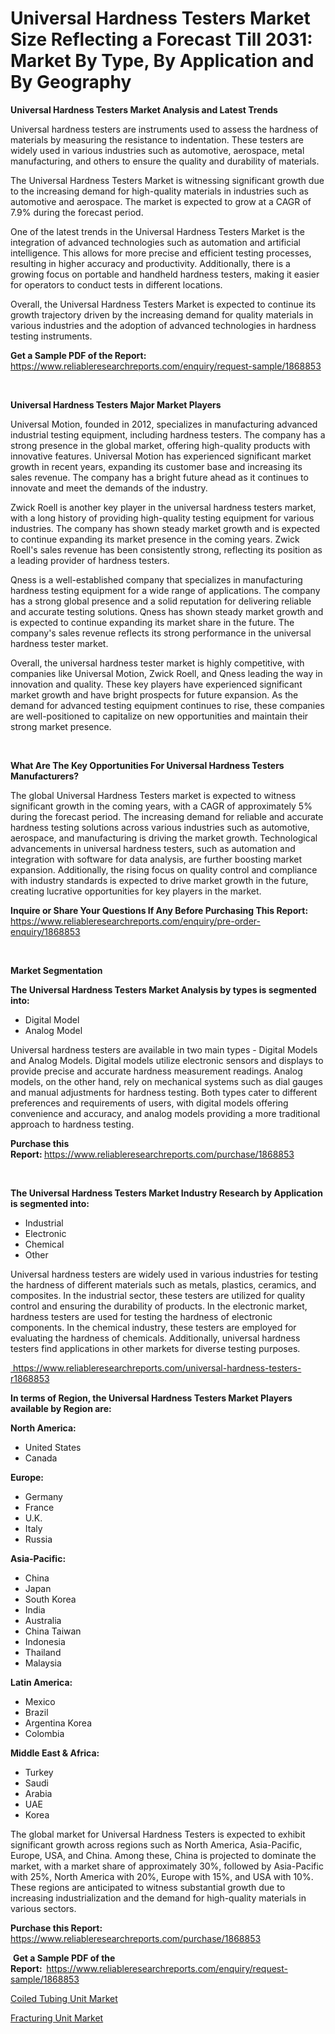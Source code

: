 <p><h1>Universal Hardness Testers Market Size Reflecting a Forecast Till 2031: Market By Type, By Application and By Geography</h1></p><p><strong>Universal Hardness Testers Market Analysis and Latest Trends</strong></p>
<p><p>Universal hardness testers are instruments used to assess the hardness of materials by measuring the resistance to indentation. These testers are widely used in various industries such as automotive, aerospace, metal manufacturing, and others to ensure the quality and durability of materials.</p><p>The Universal Hardness Testers Market is witnessing significant growth due to the increasing demand for high-quality materials in industries such as automotive and aerospace. The market is expected to grow at a CAGR of 7.9% during the forecast period. </p><p>One of the latest trends in the Universal Hardness Testers Market is the integration of advanced technologies such as automation and artificial intelligence. This allows for more precise and efficient testing processes, resulting in higher accuracy and productivity. Additionally, there is a growing focus on portable and handheld hardness testers, making it easier for operators to conduct tests in different locations.</p><p>Overall, the Universal Hardness Testers Market is expected to continue its growth trajectory driven by the increasing demand for quality materials in various industries and the adoption of advanced technologies in hardness testing instruments.</p></p>
<p><strong>Get a Sample PDF of the Report:&nbsp;</strong> <a href="https://www.reliableresearchreports.com/enquiry/request-sample/1868853">https://www.reliableresearchreports.com/enquiry/request-sample/1868853</a></p>
<p>&nbsp;</p>
<p><strong>Universal Hardness Testers Major Market Players</strong></p>
<p><p>Universal Motion, founded in 2012, specializes in manufacturing advanced industrial testing equipment, including hardness testers. The company has a strong presence in the global market, offering high-quality products with innovative features. Universal Motion has experienced significant market growth in recent years, expanding its customer base and increasing its sales revenue. The company has a bright future ahead as it continues to innovate and meet the demands of the industry.</p><p>Zwick Roell is another key player in the universal hardness testers market, with a long history of providing high-quality testing equipment for various industries. The company has shown steady market growth and is expected to continue expanding its market presence in the coming years. Zwick Roell's sales revenue has been consistently strong, reflecting its position as a leading provider of hardness testers.</p><p>Qness is a well-established company that specializes in manufacturing hardness testing equipment for a wide range of applications. The company has a strong global presence and a solid reputation for delivering reliable and accurate testing solutions. Qness has shown steady market growth and is expected to continue expanding its market share in the future. The company's sales revenue reflects its strong performance in the universal hardness tester market.</p><p>Overall, the universal hardness tester market is highly competitive, with companies like Universal Motion, Zwick Roell, and Qness leading the way in innovation and quality. These key players have experienced significant market growth and have bright prospects for future expansion. As the demand for advanced testing equipment continues to rise, these companies are well-positioned to capitalize on new opportunities and maintain their strong market presence.</p></p>
<p>&nbsp;</p>
<p><strong>What Are The Key Opportunities For Universal Hardness Testers Manufacturers?</strong></p>
<p><p>The global Universal Hardness Testers market is expected to witness significant growth in the coming years, with a CAGR of approximately 5% during the forecast period. The increasing demand for reliable and accurate hardness testing solutions across various industries such as automotive, aerospace, and manufacturing is driving the market growth. Technological advancements in universal hardness testers, such as automation and integration with software for data analysis, are further boosting market expansion. Additionally, the rising focus on quality control and compliance with industry standards is expected to drive market growth in the future, creating lucrative opportunities for key players in the market.</p></p>
<p><strong>Inquire or Share Your Questions If Any Before Purchasing This Report:</strong> <a href="https://www.reliableresearchreports.com/enquiry/pre-order-enquiry/1868853">https://www.reliableresearchreports.com/enquiry/pre-order-enquiry/1868853</a></p>
<p>&nbsp;</p>
<p><strong>Market Segmentation</strong></p>
<p><strong>The Universal Hardness Testers Market Analysis by types is segmented into:</strong></p>
<p><ul><li>Digital Model</li><li>Analog Model</li></ul></p>
<p><p>Universal hardness testers are available in two main types - Digital Models and Analog Models. Digital models utilize electronic sensors and displays to provide precise and accurate hardness measurement readings. Analog models, on the other hand, rely on mechanical systems such as dial gauges and manual adjustments for hardness testing. Both types cater to different preferences and requirements of users, with digital models offering convenience and accuracy, and analog models providing a more traditional approach to hardness testing.</p></p>
<p><strong>Purchase this Report:&nbsp;</strong><a href="https://www.reliableresearchreports.com/purchase/1868853">https://www.reliableresearchreports.com/purchase/1868853</a></p>
<p>&nbsp;</p>
<p><strong>The Universal Hardness Testers Market Industry Research by Application is segmented into:</strong></p>
<p><ul><li>Industrial</li><li>Electronic</li><li>Chemical</li><li>Other</li></ul></p>
<p><p>Universal hardness testers are widely used in various industries for testing the hardness of different materials such as metals, plastics, ceramics, and composites. In the industrial sector, these testers are utilized for quality control and ensuring the durability of products. In the electronic market, hardness testers are used for testing the hardness of electronic components. In the chemical industry, these testers are employed for evaluating the hardness of chemicals. Additionally, universal hardness testers find applications in other markets for diverse testing purposes.</p></p>
<p><a href="https://www.reliableresearchreports.com/universal-hardness-testers-r1868853">&nbsp;https://www.reliableresearchreports.com/universal-hardness-testers-r1868853</a></p>
<p><strong>In terms of Region, the Universal Hardness Testers Market Players available by Region are:</strong></p>
<p>
    <p> <strong> North America: </strong>
        <ul>
            <li>United States</li>
            <li>Canada</li>
        </ul>
        </p> 
    <p> <strong> Europe: </strong>
        <ul>
            <li>Germany</li>
            <li>France</li>
            <li>U.K.</li>
            <li>Italy</li>
            <li>Russia</li>
        </ul>
        </p> 
    <p> <strong> Asia-Pacific: </strong>
        <ul>
            <li>China</li>
            <li>Japan</li>
            <li>South Korea</li>
            <li>India</li>
            <li>Australia</li>
            <li>China Taiwan</li>
            <li>Indonesia</li>
            <li>Thailand</li>
            <li>Malaysia</li>
        </ul>
        </p> 
    <p> <strong> Latin America: </strong>
        <ul>
            <li>Mexico</li>
            <li>Brazil</li>
            <li>Argentina Korea</li>
            <li>Colombia</li>
        </ul>
        </p> 
    <p> <strong> Middle East & Africa: </strong>
        <ul>
            <li>Turkey</li>
            <li>Saudi</li>
            <li>Arabia</li>
            <li>UAE</li>
            <li>Korea</li>
        </ul>
    </p>
    </p>
<p><p>The global market for Universal Hardness Testers is expected to exhibit significant growth across regions such as North America, Asia-Pacific, Europe, USA, and China. Among these, China is projected to dominate the market, with a market share of approximately 30%, followed by Asia-Pacific with 25%, North America with 20%, Europe with 15%, and USA with 10%. These regions are anticipated to witness substantial growth due to increasing industrialization and the demand for high-quality materials in various sectors.</p></p>
<p><strong>Purchase this Report: </strong><a href="https://www.reliableresearchreports.com/purchase/1868853">https://www.reliableresearchreports.com/purchase/1868853</a></p>
<p>&nbsp;<strong>Get a Sample PDF of the Report:&nbsp;&nbsp;</strong><a href="https://www.reliableresearchreports.com/enquiry/request-sample/1868853">https://www.reliableresearchreports.com/enquiry/request-sample/1868853</a></p>
<p><strong></strong></p>
<p><p><a href="https://github.com/nancykennedykellievqfqt2/Market-Research-Report-List-2/blob/main/coiled-tubing-unit-market.md">Coiled Tubing Unit Market</a></p><p><a href="https://github.com/seekum/Market-Research-Report-List-2/blob/main/fracturing-unit-market.md">Fracturing Unit Market</a></p></p>